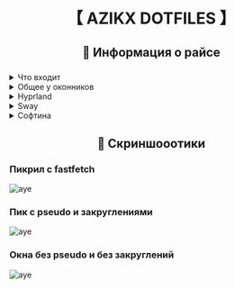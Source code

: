 <div align="center">
	<h1>【 AZIKX DOTFILES 】</h1>
</div>

<div align="center">
	<h2> Информация о райсе</h2>
	<h3></h3>
</div>

 <details> 
  <summary>Что входит</summary>
     
  - **Catppuccin**: используется крутая цветовая схема [catppuccin-macchiato](https://github.com/catppuccin)
  - **Hyprland и swayfx конфиги**: мои конфиги имеют прикольные фичи и функции
  - **Waybar**: не поверите, имеются [sway](https://github.com/WillPower3309/swayfx) и [hyprland](https://github.com/hyprwm/Hyprland) конфиги для [waybar](https://github.com/Alexays/Waybar)
</details>

 <details> 
  <summary>Общее у оконников</summary>
     
  - **mod+d -> mod+tab**: вместо привычного mod+d, для открытия [nwg-drawer](https://github.com/nwg-piotr/nwg-drawer) используется mod+tab
  - **Kitty**: используется единый терминал [kitty](https://github.com/kovidgoyal/kitty)
  - **Waybar**: стиль бара одинаковый потому что я художник я так вижу
  - **Го|джо like configs**: разделены конфиги для удобного изменения их
</details>

 <details> 
  <summary>Hyprland</summary>

  - **NO ANIMATIONS!11!!**: отрубил анимации для хайпра потому что они мешаются
  - **WIP**: доты еще не закончены, буду пополнять, переделывать, заменять что то
</details>

 <details> 
  <summary>Sway</summary>
	
  - **NO ANIMATIONS??? AGAIN!!1!**: анимаций по прежнему нема, но конфиги проставлены для форка sway -> [swayfx](https://github.com/WillPower3309/swayfx)
  - **WIP**: доты еще не закончены, буду пополнять, переделывать, заменять что то
</details>

<details>
  <summary>Софтина</summary>


  | Software | Purpose |
  | ------------- | ------------- |
  | [vivaldi](https://vivaldi.com/ru) | Браузер на хромиуме |
  | [firedragon](https://github.com/dr460nf1r3/firedragon-browser) | Браузер на базе форка фуррифокса - floorp  |
  | [bottles](https://github.com/bottlesdevs/Bottles) | Пускатель виндовых игр |
  | [nemo](https://github.com/linuxmint/nemo) | Файловый менеджер из мяты |
  | [obsidian](https://obsidian.md) | Штука для мыслей итд, для записей и блокнота |
  | [prismlauncher](https://github.com/PrismLauncher/PrismLauncher) |
  | [vesktop](https://github.com/Vencord/Vesktop) | Клиент дискорда для вяленда |
  | [qbittorrent](https://github.com/qbittorrent/qBittorrent) | Торренты))))) хыхыхы)))) |
  | [64gram](https://github.com/TDesktop-x64/tdesktop) | Форк тг'шки с плюшками |
  | [file-Roller](https://gitlab.gnome.org/GNOME/file-roller) | Файловик для гуишек |
  | [fastfetch](https://github.com/fastfetch-cli/fastfetch) | Фетч, у меня версия ''fastfetch 2.9.1-1'', если хотите ставьте мою [отсюда](https://archive.archlinux.org/packages/f/fastfetch/fastfetch-2.9.1-1-x86_64.pkg.tar.zst) |
  | [micro](https://github.com/zyedidia/micro) | Простейший и удобный текстовый редактор |
  | [cava](https://github.com/karlstav/cava) | Визуализатор звука для песенок и рэпа |
  | [eza](https://github.com/eza-community/eza) | Аналог ls со ЦВЕТНЫМИ правами и чем то еще |
  | [ranger](https://github.com/ranger/ranger) | Консольный файл менеджер на питоне >:( |
  | [lf](https://github.com/gokcehan/lf) | Консольный файловик на GO GO GO |
  | [joshuto](https://github.com/kamiyaa/joshuto) | Консольный файловик на Rust |
  | [lutgen](https://github.com/ozwaldorf/lutgen-rs) | Штука для применения своей цвет. схемы к фото |
  | [doas](https://wiki.archlinux.org/title/Doas) | Более быстрая и легкая замена sudo |
  | [nwg-drawer](https://github.com/nwg-piotr/nwg-drawer) |
  | [waybar](https://github.com/Alexays/Waybar) | Панелька для вялендов |
  

  - Вроде всё описал, если че пишите
</details>

<div align="center">
	<h2>󰹑  Скриншооотики</h2>
	<h3></h3>
</div>

### Пикрил с fastfetch
![aye](https://github.com/axax-loll/dots/blob/main/git_img/fetch.png?raw=true)

### Пик с pseudo и закруглениями
![aye](https://github.com/axax-loll/dots/blob/main/git_img/windoes.png?raw=true)

### Окна без pseudo и без закруглений
![aye](https://github.com/axax-loll/dots/blob/main/git_img/seven.png?raw=true)
